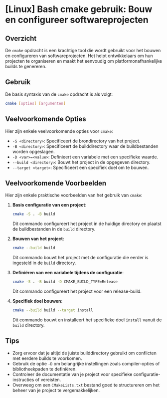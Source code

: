 # [Linux] Bash cmake gebruik: Bouw en configureer softwareprojecten

## Overzicht
De `cmake` opdracht is een krachtige tool die wordt gebruikt voor het bouwen en configureren van softwareprojecten. Het helpt ontwikkelaars om hun projecten te organiseren en maakt het eenvoudig om platformonafhankelijke builds te genereren.

## Gebruik
De basis syntaxis van de `cmake` opdracht is als volgt:

```bash
cmake [opties] [argumenten]
```

## Veelvoorkomende Opties
Hier zijn enkele veelvoorkomende opties voor `cmake`:

- `-S <directory>`: Specificeert de brondirectory van het project.
- `-B <directory>`: Specificeert de builddirectory waar de buildbestanden worden opgeslagen.
- `-D <var>=<value>`: Definieert een variabele met een specifieke waarde.
- `--build <directory>`: Bouwt het project in de opgegeven directory.
- `--target <target>`: Specificeert een specifiek doel om te bouwen.

## Veelvoorkomende Voorbeelden
Hier zijn enkele praktische voorbeelden van het gebruik van `cmake`:

1. **Basis configuratie van een project**:
   ```bash
   cmake -S . -B build
   ```
   Dit commando configureert het project in de huidige directory en plaatst de buildbestanden in de `build` directory.

2. **Bouwen van het project**:
   ```bash
   cmake --build build
   ```
   Dit commando bouwt het project met de configuratie die eerder is ingesteld in de `build` directory.

3. **Definiëren van een variabele tijdens de configuratie**:
   ```bash
   cmake -S . -B build -D CMAKE_BUILD_TYPE=Release
   ```
   Dit commando configureert het project voor een release-build.

4. **Specifiek doel bouwen**:
   ```bash
   cmake --build build --target install
   ```
   Dit commando bouwt en installeert het specifieke doel `install` vanuit de `build` directory.

## Tips
- Zorg ervoor dat je altijd de juiste builddirectory gebruikt om conflicten met eerdere builds te voorkomen.
- Gebruik de optie `-D` om belangrijke instellingen zoals compiler-opties of bibliotheekpaden te definiëren.
- Controleer de documentatie van je project voor specifieke configuratie-instructies of vereisten.
- Overweeg om een `CMakeLists.txt` bestand goed te structureren om het beheer van je project te vergemakkelijken.